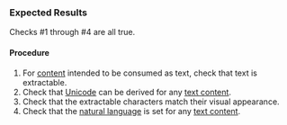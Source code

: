 ### Expected Results
Checks #&#x2060;1 through #&#x2060;4 are all true.
#### Procedure
 1. For [content](https://www.pdfa.org/glossary-of-accessibility-terminology-in-pdf/#c) intended to be consumed as text, check that text is extractable.
 1. Check that [Unicode](https://pdfa.org/glossary-of-accessibility-terminology-in-pdf/#unicode) can be derived for any [text content](https://www.pdfa.org/glossary-of-accessibility-terminology-in-pdf/#text-content).
 1. Check that the extractable characters match their visual appearance.
 1. Check that the [natural language](https://pdfa.org/glossary-of-accessibility-terminology-in-pdf/#natural-language) is set for any [text content](https://www.pdfa.org/glossary-of-accessibility-terminology-in-pdf/#text-content).
